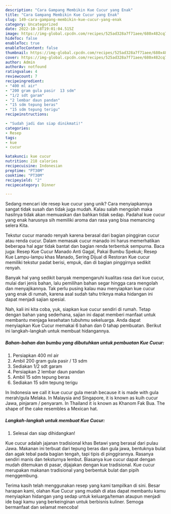 ```yaml
---
description: "Cara Gampang Membikin Kue Cucur yang Enak"
title: "Cara Gampang Membikin Kue Cucur yang Enak"
slug: 149-cara-gampang-membikin-kue-cucur-yang-enak
category: Uncategorized
date: 2022-10-18T19:01:04.515Z
image: https://img-global.cpcdn.com/recipes/525ad328a7f71aee/680x482cq70/kue-cucur-foto-resep-utama.jpg
hideToc: false
enableToc: true
enableTocContent: false
thumbnail: https://img-global.cpcdn.com/recipes/525ad328a7f71aee/680x482cq70/kue-cucur-foto-resep-utama.jpg
cover: https://img-global.cpcdn.com/recipes/525ad328a7f71aee/680x482cq70/kue-cucur-foto-resep-utama.jpg
author: Admin
authorAv: notfound
ratingvalue: 4
reviewcount: 7
recipeingredient:
- "400 ml air"
- "200 gram gula pasir  13 sdm"
- "1/2 sdt garam"
- "2 lembar daun pandan"
- "15 sdm tepung beras"
- "15 sdm tepung terigu"
recipeinstructions:

- "Sudah jadi dan siap dinikmati!"
categories:
- Resep
tags:
- kue
- cucur

katakunci: kue cucur 
nutrition: 218 calories
recipecuisine: Indonesian
preptime: "PT30M"
cooktime: "PT30M"
recipeyield: "2"
recipecategory: Dinner

---
```





Sedang mencari ide resep kue cucur yang unik? Cara menyiapkannya sangat tidak susah dan tidak juga mudah. Kalau salah mengolah maka hasilnya tidak akan memuaskan dan bahkan tidak sedap. Padahal kue cucur yang enak harusnya sih memiliki aroma dan rasa yang bisa memancing selera Kita.





Tekstur cucur manado renyah karena berasal dari bagian pinggiran cucur atau renda cucur. Dalam memasak cucur manado ini harus memerhatikan beberapa hal agar tidak bantat dan bagian renda terbentuk sempurna. Baca juga: Resep Kue Cucur Manado Anti Gagal, Pakai Bumbu Spekuk; Resep Kue Lampu-lampu khas Manado, Sering Dijual di Restoran Kue cucur memiliki tekstur padat berisi, empuk, dan di bagian pinggirnya sedikit renyah.

Banyak hal yang sedikit banyak mempengaruhi kualitas rasa dari kue cucur, mulai dari jenis bahan, lalu pemilihan bahan segar hingga cara mengolah dan menyajikannya. Tak perlu pusing kalau mau menyiapkan kue cucur yang enak di rumah, karena asal sudah tahu triknya maka hidangan ini dapat menjadi sajian spesial.






Nah, kali ini kita coba, yuk, siapkan kue cucur sendiri di rumah. Tetap dengan bahan yang sederhana, sajian ini dapat memberi manfaat untuk membantu menjaga kesehatan tubuhmu sekeluarga. Anda dapat menyiapkan Kue Cucur memakai 6 bahan dan 0 tahap pembuatan. Berikut ini langkah-langkah untuk membuat hidangannya.

<!--inarticleads1-->

##### Bahan-bahan dan bumbu yang dibutuhkan untuk pembuatan Kue Cucur:

1. Persiapkan 400 ml air
1. Ambil 200 gram gula pasir / 13 sdm
1. Sediakan 1/2 sdt garam
1. Persiapkan 2 lembar daun pandan
1. Ambil 15 sdm tepung beras
1. Sediakan 15 sdm tepung terigu


In Indonesia we call it kue cucur gula merah because it is made with gula merah/gula Melaka. In Malaysia and Singapore, it is known as kuih cucur Jawa, pinjaram / penyaram. In Thailand it is known as Khanom Fak Bua. The shape of the cake resembles a Mexican hat. 

<!--inarticleads2-->

##### Langkah-langkah untuk membuat Kue Cucur:


1. Selesai dan siap dihidangkan!

Kue cucur adalah jajanan tradisional khas Betawi yang berasal dari pulau Jawa. Makanan ini terbuat dari tepung beras dan gula jawa, bentuknya bulat dan agak tebal pada bagian tengah, tapi tipis di pinggirannya. Rasanya sendiri manis dan teksturnya lembut. Biasanya kue cucur dapat dengan mudah ditemukan di pasar, dijajakan dengan kue tradisional. Kue cucur merupakan makanan tradisional yang berbentuk bulat dan pipih menggembung. 

Terima kasih telah menggunakan resep yang kami tampilkan di sini. Besar harapan kami, olahan Kue Cucur yang mudah di atas dapat membantu kamu menyiapkan hidangan yang sedap untuk keluarga/teman ataupun menjadi ide bagi kamu yang berkeinginan untuk berbisnis kuliner. Semoga bermanfaat dan selamat mencoba!
